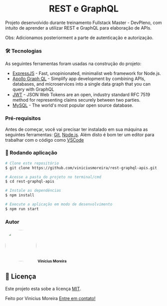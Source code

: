 <h1 align="center">REST e GraphQL</h1>

Projeto desenvolvido durante treinamento Fullstack Master - DevPleno, com intuito de aprender a utilizar REST e GraphQL para elaboração de APIs.

Obs: Adicionamos posteriorment a parte de autenticação e autorização.

### 🛠 Tecnologias

As seguintes ferramentas foram usadas na construção do projeto:

* [ExpressJS](https://expressjs.com/pt-br/) - Fast, unopinionated, minimalist web framework for Node.js.
* [Apollo Graph QL](https://www.apollographql.com/) - Simplify app development by combining APIs, databases, and microservices into a single data graph that you can query with GraphQL
* [JWT](https://jwt.io/) - JSON Web Tokens are an open, industry standard RFC 7519 method for representing claims securely between two parties.
* [MySQL](https://www.mysql.com/) - The world's most popular open source database.

### Pré-requisitos

Antes de começar, você vai precisar ter instalado em sua máquina as seguintes ferramentas:
[Git](https://git-scm.com), [Node.js](https://nodejs.org/en/).
Além disto é bom ter um editor para trabalhar com o código como [VSCode](https://code.visualstudio.com/)

### 🎲 Rodando aplicação

```bash
# Clone este repositório
$ git clone https://github.com/viniciusmoreira/rest-graphql-apis.git

# Acesse a pasta do projeto no terminal/cmd
$ cd rest-graphql-apis

# Instale as dependências
$ npm install

# Execute a aplicação em modo de desenvolvimento
$ npm run start
```

### Autor

 <img style="border-radius: 50%;" src="https://avatars2.githubusercontent.com/u/5288651?s=400&u=d1af6a4fecad96cfd93375e0913e165cef778b92&v=4" width="100px;" alt=""/>
 <sub><b>Vinícius Moreira</b></sub>


## 📝 Licença

Este projeto esta sobe a licença [MIT](./LICENSE).

Feito por Vinicius Moreira [Entre em contato!](https://www.linkedin.com/in/vinicius-moreira-vm/)

